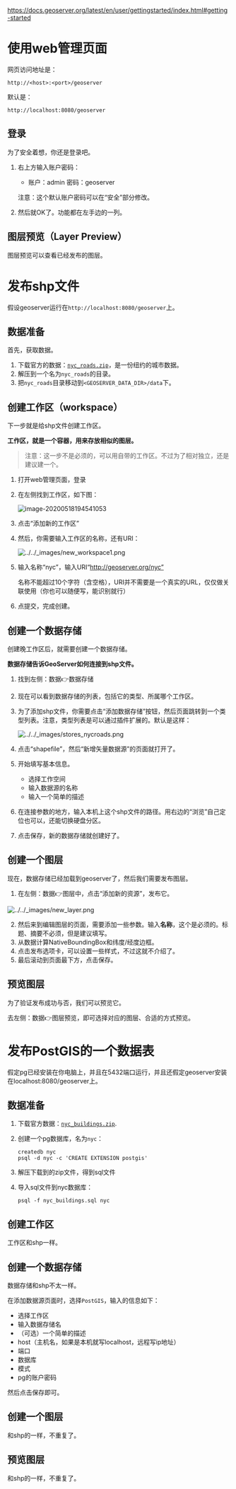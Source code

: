 https://docs.geoserver.org/latest/en/user/gettingstarted/index.html#getting-started

# 使用web管理页面

网页访问地址是：

``` 
http://<host>:<port>/geoserver
```

默认是：

``` 
http://localhost:8080/geoserver
```

## 登录

为了安全着想，你还是登录吧。

1. 右上方输入账户密码：

    - 账户：admin 密码：geoserver

    注意：这个默认账户密码可以在“安全”部分修改。

2. 然后就OK了。功能都在左手边的一列。

## 图层预览（Layer Preview）

图层预览可以查看已经发布的图层。

# 发布shp文件

假设geoserver运行在`http://localhost:8080/geoserver`上。

## 数据准备

首先，获取数据。

1. 下载官方的数据：[`nyc_roads.zip`](https://docs.geoserver.org/latest/en/user/_downloads/30e405b790e068c43354367cb08e71bc/nyc_roads.zip)，是一份纽约的城市数据。
2. 解压到一个名为`nyc_roads`的目录。
3. 把`nyc_roads`目录移动到`<GEOSERVER_DATA_DIR>/data`下。

## 创建工作区（workspace）

下一步就是给shp文件创建工作区。

**工作区，就是一个容器，用来存放相似的图层。**

> 注意：这一步不是必须的，可以用自带的工作区。不过为了相对独立，还是建议建一个。

1. 打开web管理页面，登录

2. 在左侧找到工作区，如下图：

    ![image-20200518194541053](attachments/image-20200518194541053.png)

3. 点击“添加新的工作区”

4. 然后，你需要输入工作区的名称，还有URI：

    ![../../_images/new_workspace1.png](attachments/new_workspace1.png)

5. 输入名称“nyc”，输入URI“http://geoserver.org/nyc”

    名称不能超过10个字符（含空格），URI并不需要是一个真实的URL，仅仅做关联使用（你也可以随便写，能识别就行）

6. 点提交，完成创建。

## 创建一个数据存储

创建晚工作区后，就需要创建一个数据存储。

**数据存储告诉GeoServer如何连接到shp文件。**

1. 找到左侧：数据👉数据存储

2. 现在可以看到数据存储的列表，包括它的类型、所属哪个工作区。

3. 为了添加shp文件，你需要点击“添加数据存储”按钮，然后页面跳转到一个类型列表。注意，类型列表是可以通过插件扩展的。默认是这样：

    ![../../_images/stores_nycroads.png](attachments/stores_nycroads.png)

4. 点击“shapefile”，然后“新增矢量数据源”的页面就打开了。

5. 开始填写基本信息。

    - 选择工作空间
    - 输入数据源的名称
    - 输入一个简单的描述

6. 在连接参数的地方，输入本机上这个shp文件的路径。用右边的“浏览”自己定位也可以，还能切换硬盘分区。

7. 点击保存，新的数据存储就创建好了。

## 创建一个图层

现在，数据存储已经加载到geoserver了，然后我们需要发布图层。

1. 在左侧：数据👉图层中，点击“添加新的资源”，发布它。

![../../_images/new_layer.png](attachments/new_layer.png)

2. 然后来到编辑图层的页面，需要添加一些参数。输入**名称**，这个是必须的。标题、摘要不必须，但是建议填写。
3. 从数据计算NativeBoundingBox和纬度/经度边框。
4. 点击发布选项卡，可以设置一些样式，不过这就不介绍了。
5. 最后滚动到页面最下方，点击保存。

## 预览图层

为了验证发布成功与否，我们可以预览它。

去左侧：数据👉图层预览，即可选择对应的图层、合适的方式预览。

# 发布PostGIS的一个数据表

假定pg已经安装在你电脑上，并且在5432端口运行，并且还假定geoserver安装在localhost:8080/geoserver上。

## 数据准备

1. 下载官方数据：[`nyc_buildings.zip`](https://docs.geoserver.org/latest/en/user/_downloads/bbd4b941ceb36074c9d19feab3f57609/nyc_buildings.zip).

2. 创建一个pg数据库，名为`nyc`：

    ``` shell
    createdb nyc
    psql -d nyc -c 'CREATE EXTENSION postgis'
    ```

3. 解压下载到的zip文件，得到sql文件

4. 导入sql文件到nyc数据库：

    ``` shell
    psql -f nyc_buildings.sql nyc
    ```

## 创建工作区

工作区和shp一样。

## 创建一个数据存储

数据存储和shp不太一样。

在添加数据源页面时，选择`PostGIS`，输入的信息如下：

- 选择工作区
- 输入数据存储名
- （可选）一个简单的描述
- host（主机名，如果是本机就写localhost，远程写ip地址）
- 端口
- 数据库
- 模式
- pg的账户密码

然后点击保存即可。

## 创建一个图层

和shp的一样，不重复了。

## 预览图层

和shp的一样，不重复了。
